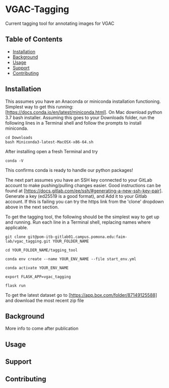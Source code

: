 # VGAC-Tagging

Current tagging tool for annotating images for VGAC

## Table of Contents

- [Installation](#installation)
- [Background](#background)
- [Usage](#usage)
- [Support](#support)
- [Contributing](#contributing)

## Installation
This assumes you have an Anaconda or miniconda installation functioning. Simplest way to get this running: [https://docs.conda.io/en/latest/miniconda.html]. On Mac download python 3.7 bash installer. Assuming this goes to your Downloads folder, run the following lines in a Terminal shell and follow the prompts to install miniconda.

```
cd Downloads
bash Miniconda3-latest-MacOSX-x86-64.sh
```
After installing open a fresh Terminal and try
```
conda -V
```
This confirms conda is ready to handle our python packages!

The next part assumes you have an SSH key connected to your GitLab account to make pushing/pulling changes easier. Good instructions can be found at [https://docs.gitlab.com/ee/ssh/#generating-a-new-ssh-key-pair]. Generate a key (ed25519 is a good format), and Add it to your Gitlab account. If this is failing you can try the https link from the 'clone' dropdown above in the next section.


To get the tagging tool, the following should be the simplest way to get up and running. Run each line in a Terminal shell, replacing names where applicable.
```
git clone git@pom-itb-gitlab01.campus.pomona.edu:faim-lab/vgac_tagging.git YOUR_FOLDER_NAME

cd YOUR_FOLDER_NAME/tagging_tool

conda env create --name YOUR_ENV_NAME --file start_env.yml

conda activate YOUR_ENV_NAME

export FLASK_APP=vgac_tagging

flask run
```

To get the latest dataset go to [https://app.box.com/folder/87149125588] and download the most recent zip file

## Background

More info to come after publication

## Usage



## Support

## Contributing
